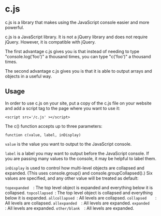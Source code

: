 c.js
====

c.js is a library that makes using the JavaScript console easier and more powerful. 

c.js is a JavaScript library. It is not a jQuery library and does not require jQuery. However, it is compatible with jQuery. 

The first advantage c.js gives you is that instead of needing to type "console.log('foo')" a thousand times, you can type "c('foo')" a thousand times. 

The second advantage c.js gives you is that it is able to output arrays and objects in a useful way.  

Usage
-----

In order to use c.js on your site, put a copy of the c.js file on your website and add a script tag to the page where you want to use it:

`<script src='/c.js' ></script>`

The c() function accepts up to three parameters:

`function c(value, label, inDisplay)`

`value` is the value you want to output to the JavaScript console.  

`label` is a label you may want to output before the JavaScript console.  If you are passing many values to the console, it may be helpful to label them. 

`inDisplay` is used to control how multi-level objects are collapsed and expanded. (This uses console.group() and console.groupCollapsed().) Six values are specified, and any other value will be treated as default:

`topexpanded  `: The top level object is expanded and everything below it is collapsed.
`topcollapsed `: The top level object is collapsed and everything below it is expanded.
`allcollapsed `: All levels are collapsed. 
`collapsed    `: All levels are collapsed. 
`allexpanded  `: All levels are expanded. 
`expanded     `: All levels are expanded. 
`other/blank  `: All levels are expanded.




